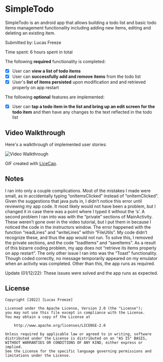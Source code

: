# SimpleTodo

SimpleTodo is an android app that allows building a todo list and basic todo items management functionality including adding new items, editing and deleting an existing item.

Submitted by: Lucas Freeze

Time spent: 6 hours spent in total

The following **required** functionality is completed:

* [x] User can **view a list of todo items**
* [x] User can **successfully add and remove items** from the todo list
* [x] User's **list of items persisted** upon modification and and retrieved properly on app restart

The following **optional** features are implemented:

* [x] User can **tap a todo item in the list and bring up an edit screen for the todo item** and then have any changes to the text reflected in the todo list

## Video Walkthrough

Here's a walkthrough of implemented user stories:

<img src='https://media.giphy.com/media/SaWndjXpZcK3b8ze9z/giphy.gif' title='Video Walkthrough' width='' alt='Video Walkthrough' />

GIF created with [LiceCap](http://www.cockos.com/licecap/).

## Notes

I ran into only a couple complications. Most of the mistakes I made were small, as in accidentally typing “onItemsClicked” instead of “onItemClicked”. Given the suggestions that java puts in, I didn’t notice this error until reviewing my app code. It most likely would not have been a problem, but I changed it in case there was a point where I typed it without the ‘s’. 
A second problem I ran into was with the “private” sections of MainActivity. These weren’t gone over in the video tutorial, but I put them in because I noticed the code in the instructors window. The error happened with the function “readLines” and “writeLines” within “FileUtils”. My code didn’t recognize these, and thus the app would not run. To solve this, I removed the private sections, and the code “loadItems” and “saveItems”. As a result of this bizarre coding problem, my app does not “retrieve its items properly on app restart”. 
The only other issue I ran into was the “Toast” functionality. Though coded correctly, no message temporarily appeared on my emulator when an activity was completed. 
Other than this, the app runs as required.

Update (01/12/22): These issues were solved and the app runs as expected.

## License

    Copyright [2022] [Lucas Freeze]

    Licensed under the Apache License, Version 2.0 (the "License");
    you may not use this file except in compliance with the License.
    You may obtain a copy of the License at

        http://www.apache.org/licenses/LICENSE-2.0

    Unless required by applicable law or agreed to in writing, software
    distributed under the License is distributed on an "AS IS" BASIS,
    WITHOUT WARRANTIES OR CONDITIONS OF ANY KIND, either express or implied.
    See the License for the specific language governing permissions and
    limitations under the License.
